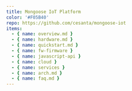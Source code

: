 ```yaml
---
title: Mongoose IoT Platform
color: '#F05B40'
repo: https://github.com/cesanta/mongoose-iot
items:
  - { name: overview.md }
  - { name: hardware.md }
  - { name: quickstart.md }
  - { name: fw-firmware }
  - { name: javascript-api }
  - { name: cloud }
  - { name: services }
  - { name: arch.md }
  - { name: faq.md }
---
```

